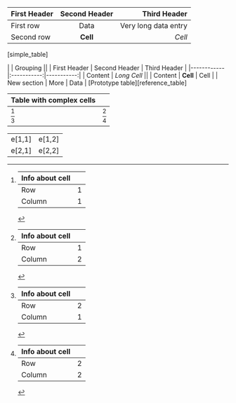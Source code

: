 ﻿| First Header  | Second Header  | Third Header          |
|:-----------|:-----------:|-------------------:|
| First row     | Data           | Very long data entry  |
| Second row    | **Cell**       | *Cell*                |
[simple_table]

|               | Grouping                     ||
| First Header  | Second Header  | Third Header  |
|------------|:-----------:|-----------:|
| Content       | *Long Cell*                  ||
| Content       | **Cell**       | Cell          |
| New section   | More           | Data          |
[Prototype table][reference_table]

| Table with complex cells   ||
|:-------------|:-----------|
| [^e11]       | [^e12]        |
| [^e21]       | [^e22]        |

|                 ||
|:---|:---|
| e[1,1]  | e[1,2]  |
| e[2,1]  | e[2,2]  |



[^e11]:	| Info about cell   ||
	|:--------|-------:|
	| Row      | 1        |
	| Column   | 1        |
	
	


[^e12]:	| Info about cell   ||
	|:--------|-------:|
	| Row      | 1        |
	| Column   | 2        |
	
	


[^e21]:	| Info about cell   ||
	|:--------|-------:|
	| Row      | 2        |
	| Column   | 1        |
	
	


[^e22]:	| Info about cell   ||
	|:--------|-------:|
	| Row      | 2        |
	| Column   | 2        |
	
	
